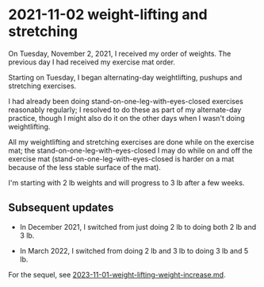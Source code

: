 # 2021-11-02 weight-lifting and stretching

On Tuesday, November 2, 2021, I received my order of weights. The
previous day I had received my exercise mat order.

Starting on Tuesday, I began alternating-day weightlifting, pushups
and stretching exercises.

I had already been doing stand-on-one-leg-with-eyes-closed exercises
reasonably regularly; I resolved to do these as part of my
alternate-day practice, though I might also do it on the other days
when I wasn't doing weightlifting.

All my weightlifting and stretching exercises are done while on the
exercise mat; the stand-on-one-leg-with-eyes-closed I may do while on
and off the exercise mat (stand-on-one-leg-with-eyes-closed is harder
on a mat because of the less stable surface of the mat).

I'm starting with 2 lb weights and will progress to 3 lb after a few
weeks.

## Subsequent updates

* In December 2021, I switched from just doing 2 lb to doing both 2 lb
  and 3 lb.

* In March 2022, I switched from doing 2 lb and 3 lb to doing 3 lb and
  5 lb.

For the sequel, see
[2023-11-01-weight-lifting-weight-increase.md](2023-11-01-weight-lifting-weight-increase.md).
